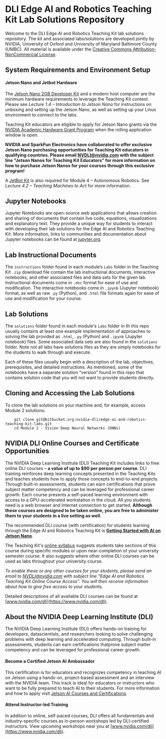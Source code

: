 # DLI Edge AI and Robotics Teaching Kit Lab Solutions Repository

Welcome to the DLI Edge AI and Robotics Teaching Kit lab solutions repository. The kit and associated labs/solutions are developed jointly by NVIDIA, University of Oxford and University of Maryland Baltimore County (UMBC).  All material is available under the [Creative Commons Attribution-NonCommercial License](http://creativecommons.org/licenses/by-nc/4.0/).

## System Requirements and Environment Setup

#### Jetson Nano and Jetbot Hardware
The [Jetson Nano 2GB Developer Kit](https://www.nvidia.com/en-us/autonomous-machines/embedded-systems/jetson-nano/education-projects/) and a modern host computer are the minimum hardware requirements to leverage the Teaching Kit content. Please see *Lecture 1.4 – Introduction to Jetson Nano* for instructions on unboxing and setting up the Jetson Nano, as well as setting up your Linux environment to connect to the labs.

Teaching Kit educators are eligible to apply for Jetson Nano grants via the [NVIDIA Academic Hardware Grant Program](https://mynvidia.force.com/HardwareGrant/s/Application) when the rolling application window is open.

**NVIDIA and SparkFun Electronics have collaborated to offer exclusive Jetson Nano purchasing opportunities for Teaching Kit educators in qualifying countries. Please email NVDLI@nvidia.com with the subject line "Jetson Nanos for Teaching Kit Educators" for more information on how to purchase Jetson Nanos for your courses through this exclusive program!**

A [JetBot Kit](https://www.nvidia.com/en-us/autonomous-machines/embedded-systems/jetbot-ai-robot-kit/) is also required for Module 4 – Autonomous Robotics. See *Lecture 4.2 – Teaching Machines to Act* for more information.


## Jupyter Notebooks
Jupyter Notebooks are open-source web applications that allows creation and sharing of documents that contain live code, equations, visualizations and explanatory text. They provide a unique way for students to interact with developing their lab solutions for the Edge AI and Robotics Teaching Kit. More information, links to communities and documentation about Jupyter notebooks can be found at [jupyter.org](https://jupyter.org/).

## Lab Instructional Documents
The `instructions` folder found in each module’s `Labs` folder in the Teaching Kit `.zip` download file contain the lab instructional documents, interactive notebooks, and other associated files and data sets for the given lab. Instructional documents come in `.doc` format for ease of use and modification. The interactive notebooks come in `.ipynb` (Jupyter notebook) format, as well as raw `.py` (Python), and `.html` file formats again for ease of use and modification for your course.

## Lab Solutions
The `solutions` folder found in each module's `Labs` folder in th this repo usually contains at least one example implementation of approaches to solving the lab provided as `.html`, `.py` (Python) and `.ipynb` (Jupyter notebook) files. Some associated data sets are also found in the `solutions` folder. Note not all labs have solutions files as they are simply notebooks for the students to walk through and execute. 

Each of these files usually begin with a description of the lab, objectives, prerequisites, and detailed instructions. As mentioned, some of the notebooks have a separate solution “version” found in this repo that contains solution code that you will not want to provide students directly.

## Cloning and Accessing the Lab Solutions

To clone the lab solutions on your machine and, for example, access Module 2 solutions:
```
    git clone git@bitbucket.org:nvidia-dli/edge-ai-and-robotics-teaching-kit-labs.git
    cd Module 2 - Vision Deep Neural Networks (DNNs)
```

## NVIDIA DLI Online Courses and Certificate Opportunities

The NVIDIA Deep Learning Institute (DLI) Teaching Kit includes links to free online DLI courses – **a value of up to $90 per person per course**. DLI training reinforces deep learning concepts presented in the Teaching Kits and teaches students how to apply those concepts to end-to-end projects. Through built-in assessments, students can earn certifications that prove subject matter competency and can be leveraged for professional career growth. Each course presents a self-paced learning environment with access to a GPU-accelerated workstation in the cloud. All you students need is a web browser and Internet connection to get started. **Although these courses are designed to be taken online, you are free to administer them to your students in a live setting as well.**

The recommended DLI course (with certification) for students learning through the Edge AI and Robotics Teaching Kit is **[Getting Started with AI on Jetson Nano](https://courses.nvidia.com/courses/course-v1:DLI+S-RX-02+V2/about)**.

The Teaching Kit's [online syllabus](https://developer.nvidia.com/edge-ai-robotics-syllabus) suggests students take sections of this course during specific modules or upon near-completion of your university semester course. It also suggests where other online DLI courses can be used as labs throughout your university course.

*To enable these or any other courses for your students, please send an email to NVDLI@nvidia.com with subject line “Edge AI and Robotics Teaching Kit Online Course Access”. You will then receive information about how to give free access to your students.*

Detailed descriptions of all available DLI courses can be found at [www.nvidia.com/dli](https://www.nvidia.com/dli).

## About the NVIDIA Deep Learning Institute (DLI)
The NVIDIA Deep Learning Institute (DLI) offers hands-on training for developers, datascientists, and researchers looking to solve challenging problems with deep learning and accelerated computing. Through built-in assessments, students can earn certifications thatprove subject matter competency and can be leveraged for professional career growth.

#### Become a Certified Jetson AI Ambassador
This certification is for educators and recognizes competency in teaching AI on Jetson using a hands-on, project-based assessment and an interview with the NVIDIA team. This track is ideal for educators or instructors who want to be fully prepared to teach AI to their students. For more information and how to apply visit [Jetson AI Courses and Certifications](https://developer.nvidia.com/embedded/learn/jetson-ai-certification-programs).

#### Attend Instructor-led Training
In addition to online, self-paced courses, DLI offers all fundamentals and industry-specific courses as in-person workshops led by DLI-certified instructors. View upcoming workshops near you at [www.nvidia.com/dli](https://www.nvidia.com/dli).